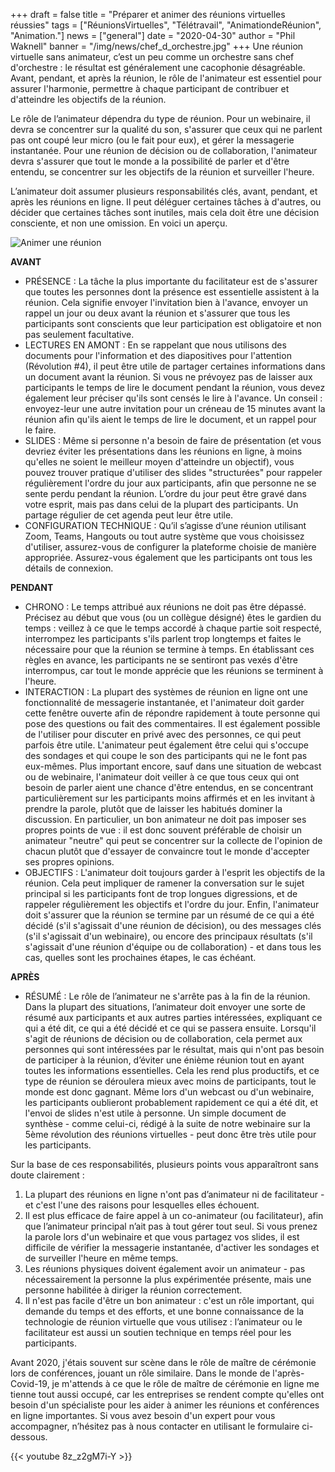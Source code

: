+++
draft = false
title = "Préparer et animer des réunions virtuelles réussies"
tags = ["RéunionsVirtuelles", "Télétravail", "AnimationdeRéunion", "Animation."]
news = ["general"]
date = "2020-04-30"
author = "Phil Waknell"
banner = "/img/news/chef_d_orchestre.jpg"
+++
Une réunion virtuelle sans animateur, c’est un peu comme un orchestre sans chef d'orchestre : le résultat est généralement une cacophonie désagréable. Avant, pendant, et après la réunion, le rôle de l'animateur est essentiel pour assurer l'harmonie, permettre à chaque participant de contribuer et d'atteindre les objectifs de la réunion.



Le rôle de l’animateur dépendra du type de réunion. Pour un webinaire, il devra se concentrer sur la qualité du son, s'assurer que ceux qui ne parlent pas ont coupé leur micro (ou le fait pour eux), et gérer la messagerie instantanée. Pour une réunion de décision ou de collaboration, l'animateur devra s'assurer que tout le monde a la possibilité de parler et d'être entendu, se concentrer sur les objectifs de la réunion et surveiller l'heure.



L’animateur doit assumer plusieurs responsabilités clés, avant, pendant, et après les réunions en ligne. Il peut déléguer certaines tâches à d'autres, ou décider que certaines tâches sont inutiles, mais cela doit être une décision consciente, et non une omission. En voici un aperçu.



![](/img/news/etapes_animation.jpg "Animer une réunion")

**AVANT**

* PRÉSENCE : La tâche la plus importante du facilitateur est de s'assurer que toutes les personnes dont la présence est essentielle assistent à la réunion. Cela signifie envoyer l'invitation bien à l'avance, envoyer un rappel un jour ou deux avant la réunion et s'assurer que tous les participants sont conscients que leur participation est obligatoire et non pas seulement facultative.
* LECTURES EN AMONT : En se rappelant que nous utilisons des documents pour l'information et des diapositives pour l'attention (Révolution #4), il peut être utile de partager certaines informations dans un document avant la réunion. Si vous ne prévoyez pas de laisser aux participants le temps de lire le document pendant la réunion, vous devez également leur préciser qu'ils sont censés le lire à l'avance. Un conseil : envoyez-leur une autre invitation pour un créneau de 15 minutes avant la réunion afin qu'ils aient le temps de lire le document, et un rappel pour le faire.
* SLIDES : Même si personne n'a besoin de faire de présentation (et vous devriez éviter les présentations dans les réunions en ligne, à moins qu'elles ne soient le meilleur moyen d'atteindre un objectif), vous pouvez trouver pratique d'utiliser des slides "structurées" pour rappeler régulièrement l'ordre du jour aux participants, afin que personne ne se sente perdu pendant la réunion. L’ordre du jour peut être gravé dans votre esprit, mais pas dans celui de la plupart des participants. Un partage régulier de cet agenda peut leur être utile.
* CONFIGURATION TECHNIQUE : Qu’il s’agisse d’une réunion utilisant Zoom, Teams, Hangouts ou tout autre système que vous choisissez d'utiliser, assurez-vous de configurer la plateforme choisie de manière appropriée. Assurez-vous également que les participants ont tous les détails de connexion.





**PENDANT**

* CHRONO : Le temps attribué aux réunions ne doit pas être dépassé. Précisez au début que vous (ou un collègue désigné) êtes le gardien du temps : veillez à ce que le temps accordé à chaque partie soit respecté, interrompez les participants s'ils parlent trop longtemps et faites le nécessaire pour que la réunion se termine à temps. En établissant ces règles en avance, les participants ne se sentiront pas vexés d'être interrompus, car tout le monde apprécie que les réunions se terminent à l'heure.
* INTERACTION : La plupart des systèmes de réunion en ligne ont une fonctionnalité de messagerie instantanée, et l'animateur doit garder cette fenêtre ouverte afin de répondre rapidement à toute personne qui pose des questions ou fait des commentaires. Il est également possible de l'utiliser pour discuter en privé avec des personnes, ce qui peut parfois être utile. L'animateur peut également être celui qui s'occupe des sondages et qui coupe le son des participants qui ne le font pas eux-mêmes. Plus important encore, sauf dans une situation de webcast ou de webinaire, l'animateur doit veiller à ce que tous ceux qui ont besoin de parler aient une chance d'être entendus, en se concentrant particulièrement sur les participants moins affirmés et en les invitant à prendre la parole, plutôt que de laisser les habitués dominer la discussion. En particulier, un bon animateur ne doit pas imposer ses propres points de vue : il est donc souvent préférable de choisir un animateur "neutre" qui peut se concentrer sur la collecte de l'opinion de chacun plutôt que d'essayer de convaincre tout le monde d'accepter ses propres opinions.
* OBJECTIFS : L'animateur doit toujours garder à l'esprit les objectifs de la réunion. Cela peut impliquer de ramener la conversation sur le sujet principal si les participants font de trop longues digressions, et de rappeler régulièrement les objectifs et l'ordre du jour. Enfin, l'animateur doit s'assurer que la réunion se termine par un résumé de ce qui a été décidé (s'il s'agissait d'une réunion de décision), ou des messages clés (s'il s'agissait d'un webinaire), ou encore des principaux résultats (s'il s'agissait d'une réunion d'équipe ou de collaboration) - et dans tous les cas, quelles sont les prochaines étapes, le cas échéant.





**APRÈS**

* RÉSUMÉ : Le rôle de l’animateur ne s'arrête pas à la fin de la réunion. Dans la plupart des situations, l’animateur doit envoyer une sorte de résumé aux participants et aux autres parties intéressées, expliquant ce qui a été dit, ce qui a été décidé et ce qui se passera ensuite. Lorsqu'il s'agit de réunions de décision ou de collaboration, cela permet aux personnes qui sont intéressées par le résultat, mais qui n'ont pas besoin de participer à la réunion, d’éviter une énième réunion tout en ayant toutes les informations essentielles. Cela les rend plus productifs, et ce type de réunion se déroulera mieux avec moins de participants, tout le monde est donc gagnant. Même lors d'un webcast ou d'un webinaire, les participants oublieront probablement rapidement ce qui a été dit, et l'envoi de slides n'est utile à personne. Un simple document de synthèse - comme celui-ci, rédigé à la suite de notre webinaire sur la 5ème révolution des réunions virtuelles - peut donc être très utile pour les participants.



Sur la base de ces responsabilités, plusieurs points vous apparaîtront sans doute clairement :



1. La plupart des réunions en ligne n'ont pas d’animateur ni de facilitateur - et c'est l'une des raisons pour lesquelles elles échouent.
2. Il est plus efficace de faire appel à un co-animateur (ou facilitateur), afin que l’animateur principal n’ait pas à tout gérer tout seul. Si vous prenez la parole lors d'un webinaire et que vous partagez vos slides, il est difficile de vérifier la messagerie instantanée, d'activer les sondages et de surveiller l'heure en même temps.
3. Les réunions physiques doivent également avoir un animateur - pas nécessairement la personne la plus expérimentée présente, mais une personne habilitée à diriger la réunion correctement.
4. Il n'est pas facile d'être un bon animateur : c'est un rôle important, qui demande du temps et des efforts, et une bonne connaissance de la technologie de réunion virtuelle que vous utilisez : l’animateur ou le facilitateur est aussi un soutien technique en temps réel pour les participants.



Avant 2020, j'étais souvent sur scène dans le rôle de maître de cérémonie lors de conférences, jouant un rôle similaire. Dans le monde de l'après-Covid-19, je m'attends à ce que le rôle de maître de cérémonie en ligne me tienne tout aussi occupé, car les entreprises se rendent compte qu'elles ont besoin d'un spécialiste pour les aider à animer les réunions et conférences en ligne importantes. Si vous avez besoin d'un expert pour vous accompagner, n’hésitez pas à nous contacter en utilisant le formulaire ci-dessous.





{{< youtube 8z_z2gM7i-Y >}}